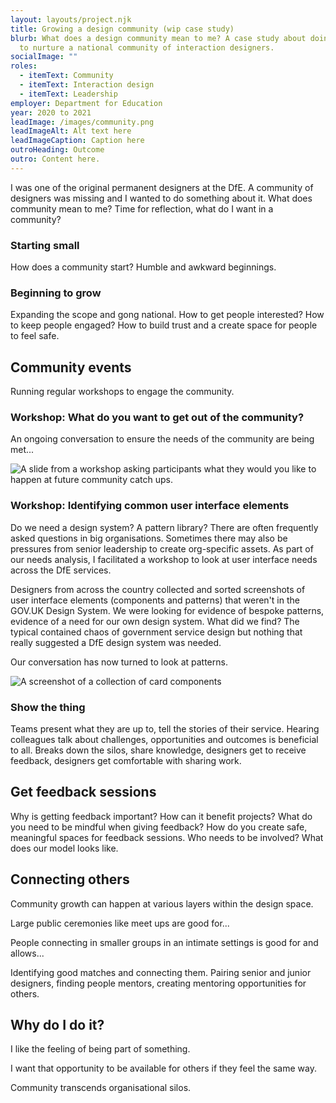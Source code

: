 ```yaml
---
layout: layouts/project.njk
title: Growing a design community (wip case study)
blurb: What does a design community mean to me? A case study about doing my bit
  to nurture a national community of interaction designers.
socialImage: ""
roles:
  - itemText: Community
  - itemText: Interaction design
  - itemText: Leadership
employer: Department for Education
year: 2020 to 2021
leadImage: /images/community.png
leadImageAlt: Alt text here
leadImageCaption: Caption here
outroHeading: Outcome
outro: Content here.
---
```

I was one of the original permanent designers at the DfE. A community of designers was missing and I wanted to do something about it. What does community mean to me? Time for reflection, what do I want in a community?

### Starting small

How does a community start? Humble and awkward beginnings.

### Beginning to grow

Expanding the scope and gong national. How to get people interested? How to keep people engaged? How to build trust and a create space for people to feel safe.

## Community events

Running regular workshops to engage the community.

### Workshop: What do you want to get out of the community?

An ongoing conversation to ensure the needs of the community are being met...

![A slide from a workshop asking participants what they would you like to happen at future community catch ups.](/images/screenshot-2021-09-09-at-21.15.03.png "Placeholder image: Community needs change over time so we revisit them often in a workshop setting.")

### Workshop:  Identifying common user interface elements

Do we need a design system? A pattern library? There are often frequently asked questions in big organisations. Sometimes there may also be pressures from senior leadership to create org-specific assets. As part of our needs analysis, I facilitated a workshop to look at user interface needs across the DfE services.

Designers from across the country collected and sorted screenshots of user interface elements (components and patterns) that weren't in the GOV.UK Design System. We were looking for evidence of bespoke patterns, evidence of a need for our own design system. What did we find? The typical contained chaos of government service design but nothing that really suggested a DfE design system was needed. 

Our conversation has now turned to look at patterns. 

![A screenshot of a collection of card components](/images/_-page-1-1-.jpg "We collaboratively surveyed DfE services to collect and collate user interface elements (components and patterns) that weren't in the GOV.UK Design System.")

### Show the thing

Teams present what they are up to, tell the stories of their service. Hearing colleagues talk about challenges, opportunities and outcomes is beneficial to all. Breaks down the silos, share knowledge, designers get to receive feedback, designers get comfortable with sharing work.

## Get feedback sessions

Why is getting feedback important? How can it benefit projects? What do you need to be mindful when giving feedback? How do you create safe, meaningful spaces for feedback sessions. Who needs to be involved? What does our model looks like.

## Connecting others

Community growth can happen at various layers within the design space. 

Large public ceremonies like meet ups are good for...

People connecting in smaller groups in an intimate settings is good for and allows...

Identifying good matches and connecting them. Pairing senior and junior designers, finding people mentors, creating mentoring opportunities for others.

## Why do I do it?

I like the feeling of being part of something. 

I want that opportunity to be available for others if they feel the same way. 

Community transcends organisational silos.